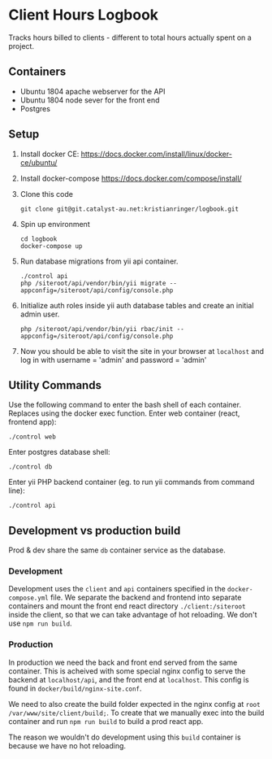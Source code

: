 # Client Hours Logbook

Tracks hours billed to clients - different to total hours actually spent on a project.

## Containers

- Ubuntu 1804 apache webserver for the API
- Ubuntu 1804 node sever for the front end
- Postgres

## Setup

1.  Install docker CE: https://docs.docker.com/install/linux/docker-ce/ubuntu/

2.  Install docker-compose https://docs.docker.com/compose/install/

3.  Clone this code

    ```
    git clone git@git.catalyst-au.net:kristianringer/logbook.git
    ```

4.  Spin up environment

    ```
    cd logbook
    docker-compose up
    ```

5. Run database migrations from yii api container.
    
   ```
   ./control api
   php /siteroot/api/vendor/bin/yii migrate --appconfig=/siteroot/api/config/console.php
   ```
   
6. Initialize auth roles inside yii auth database tables and create an initial admin user.

   ```
   php /siteroot/api/vendor/bin/yii rbac/init --appconfig=/siteroot/api/config/console.php
   
   ```

7. Now you should be able to visit the site in your browser at `localhost`
and log in with username = 'admin' and password = 'admin'

## Utility Commands

Use the following command to enter the bash shell of each container.
Replaces using the docker exec function.
Enter web container (react, frontend app):
```
./control web
```
Enter postgres database shell:
```
./control db
```
Enter yii PHP backend container (eg. to run yii commands from command line):
```
./control api
```

## Development vs production build

Prod & dev share the same `db` container service as the database.

### Development

Development uses the `client` and `api` containers specified in the `docker-compose.yml` file.
We separate the backend and frontend into separate containers and mount the front end react 
directory `./client:/siteroot` inside the client, so that we can take advantage of hot reloading. 
We don't use `npm run build`.

### Production

In production we need the back and front end served from the same container. This is 
acheived with some special nginx config to serve the backend at `localhost/api`, and the 
front end at `localhost`. This config is found in `docker/build/nginx-site.conf`.

We need to also create the build folder expected in the nginx config at 
`root /var/www/site/client/build;`. To create that we manually exec into 
the build container and run `npm run build` to build a prod react app.
    
The reason we wouldn't do development using this `build` container is because we have 
no hot reloading.

